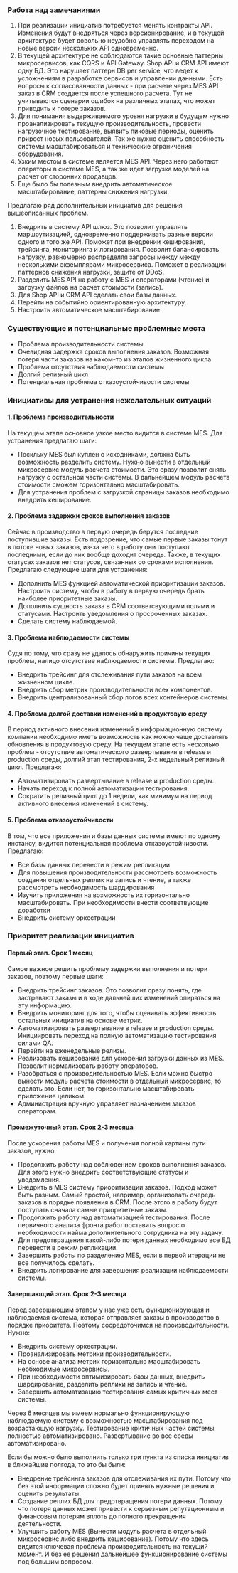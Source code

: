 ### Работа над замечаниями
1. При реализации инициатив потребуется менять контракты API. Изменения будут внедряться через версионирование, и в текущей архитектуре будет довольно неудобно управлять переходом на новые версии нескольких API одновременно.  
2. В текущей архитектуре не соблюдаются такие основные паттерны микросервисов, как CQRS и API Gateway. Shop API и CRM API имеют одну БД. Это нарушает паттерн DB per service, что ведет к усложнениям в разработке сервисов и управлении данными. Есть вопросы к согласованности данных - при расчете через MES API заказ в CRM создается после успешного расчета. Тут не учитываются сценарии ошибок на различных этапах, что может приводить к потере заказов.
3. Для понимания выдерживаемого уровня нагрузки в будущем нужно проанализировать текущую производительность, провести нагрузочное тестирование, выявить пиковые периоды, оценить прирост новых пользователей. Так же нужно оценить способность системы масштабироваться и технические ограничения оборудования.    
4. Узким местом в системе является MES API. Через него работают операторы в системе MES, а так же идет загрузка моделей на расчет от сторонних продавцов.  
5. Еще было бы полезным внедрить автоматическое масштабирование, паттерны снижения нагрузки.
  
Предлагаю ряд дополнительных инициатив для решения вышеописанных проблем.  
1. Внедрить в систему API шлюз. Это позволит управлять маршрутизацией, одновременно поддерживать разные версии одного и того же API. Поможет при внедрении кеширования, трейсинга, мониторинга и логирования. Позволит балансировать нагрузку, равномерно распределяя запросы между между несколькими экземплярами микросервиса. Поможет в реализации паттернов снижения нагрузки, защите от DDoS.
2. Разделить MES API на работу с MES и операторами (чтение) и загрузку файлов на расчет стоимости (запись).
3. Для Shop API и CRM API сделать свои базы данных.
4. Перейти на событийно ориентированную архитектуру.
5. Настроить автоматическое масштабирование.

### Существующие и потенциальные проблемные места
- Проблема производительности системы
- Очевидная задержка сроков выполнения заказов. Возможная потеря части заказов на каком-то из этапов жизненного цикла
- Проблема отсутствия наблюдаемости системы
- Долгий релизный цикл
- Потенциальная проблема отказоустойчивости системы

### Инициативы для устранения нежелательных ситуаций
#### 1. Проблема производительности
На текущем этапе основное узкое место видится в системе MES. Для устранения предлагаю шаги:
- Поскльку MES был куплен с исходниками, должна быть возможность разделить систему. Нужно вынести в отдельный микросервис модуль расчета стоимости. Это сразу позволит снять нагрузку с остальной части системы. В дальнейшем модуль расчета стоимости сможем горизонтально масштабировать.
- Для устранения проблем с загрузкой страницы заказов необходимо внедрить кеширование.
#### 2. Проблема задержки сроков выполнения заказов
Сейчас в производство в первую очередь берутся последние поступившие заказы. Есть подозрение, что самые первые заказы тонут в потоке новых заказов, из-за чего в работу они поступают последними, если до них вообще доходит очередь. Также, в текущих статусах заказов нет статусов, связанных со сроками исполнения. Предлагаю следующие шаги для устранения:
- Дополнить MES функцией автоматической приоритизации заказов. Настроить систему, чтобы в работу в первую очередь брать наиболее приоритетные заказы. 
- Дополнить сущность заказа в CRM соответсвующими полями и статусами. Настроить уведомления о просроченных заказах.
- Сделать систему наблюдаемой.
#### 3. Проблема наблюдаемости системы
Судя по тому, что сразу не удалось обнаружить причины текущих проблем, налицо отсутствие наблюдаемости системы. Предлагаю:
- Внедрить трейсинг для отслеживания пути заказов на всем жизненном цикле.
- Внедрить сбор метрик производительности всех компонентов.
- Внедрить централизованный сбор логов всех контейнеров системы.
#### 4. Проблема долгой доставки изменений в продуктовую среду
В период активного внесения изменений в информационную систему компании необходимо иметь возможность как можно чаще доставлять обновления в продуктовую среду. На текущем этапе есть несколько проблем - отсутствие автоматического развертывания в release и production среды, долгий этап тестирования, 2-х недельный релизный цикл. Предлагаю:
 - Автоматизировать развертывание в release и production среды.
 - Начать переход к полной автоматизации тестирования.
 - Сократить релизный цикл до 1 недели, как минимум на период активного внесения изменений в систему. 
#### 5. Проблема отказоустойчивости
В том, что все приложения и базы данных системы имеют по одному инстансу, видится потенциальная проблема отказоустойчивости. Предлагаю:
- Все базы данных перевести в режим репликации
- Для повышения производительности рассмотреть возможность создания отдельных реплик на запись и чтение, а также рассмотреть необходимость шардирования
- Изучить приложения на возможность их горизонтально масштабировать. При необходимости внести соответвующие доработки
- Внедрить систему оркестрации

### Приоритет реализации инициатив
#### Первый этап. Срок 1 месяц
Самое важное решить проблему задержки выполнения и потери заказов, поэтому первые шаги:
- Внедрить трейсинг заказов. Это позволит сразу понять, где застревают заказы и в ходе дальнейших изменений опираться на эту информацию.
- Внедрить мониторинг для того, чтобы оценивать эффективность остальных инициатив на основе метрик.
- Автоматизировать развертывание в release и production среды. Инициировать переход на полную автоматизацию тестирования силами QA.
- Перейти на еженедельные релизы.
- Реализовать кеширование для ускорения загрузки данных из MES. Позволит нормализовать работу операторов.
- Разобраться с производительностью MES. Если можно быстро вынести модуль расчета стоимости в отдельный микросервис, то сделать это. Если нет, то горизонтально масштабировать приложение целиком.
- Администрация вручную управляет назначением заказов операторам.
#### Промежуточный этап. Срок 2-3 месяца
После ускорения работы MES и получения полной картины пути заказов, нужно:
 - Продолжить работу над соблюдением сроков выполнения заказов. Для этого нужно внедрить соответствующие статусы и уведомления.
 - Внедрить в MES систему приоритизации заказов. Подход может быть разным. Самый простой, например, организовать очередь заказов в порядке появления в CRM. После этого в работу будут поступать сначала самые приоритетные заказы.
 - Продолжить работу над автоматизацией тестирования. После первичного анализа фронта работ поставить вопрос о необходимости найма дополнительного сотрудника на эту задачу.
 - Для предотвращения какой-либо потери данных необходимо все БД перевести в режим репликации.
 - Завершить работы по разделению MES, если в первой итерации не все получилось сделать.
 - Внедрить логирование для завершения реализации наблюдаемости системы.
#### Завершающий этап. Срок 2-3 месяца
 Перед завершающим этапом у нас уже есть функционирующая и наблюдаемая система, которая отправляет заказы в производство в порядке приоритета. Поэтому сосредоточимся на производительности. Нужно:
 - Внедрить систему оркестрации.
 - Проанализировать метрики производительности.
 - На основе анализа метрик горизонтально масштабировать необходимые микросервисы.
 - При необходимости оптимизировать базы данных, внедрить шардирование, разделить реплики на запись и чтение.
 - Завершить автоматизацию тестирования самых критичных мест системы.

Через 6 месяцев мы имеем нормально функционирующую наблюдаемую систему с возможностью масштабирования под возрастающую нагрузку. Тестирование критичных частей системы полностью автоматизировано. Развертывание во все среды автоматизировано.

Если бы можно было выполнить только три пункта из списка инициатив в ближайшие полгода, то это бы были:
- Внедрение трейсинга заказов для отслеживания их пути. Потому что без этой информации сложно будет принять нужные решения и оценить результаты.
- Создание реплих БД для предотвращения потери данных. Потому что потеря данных может привести к серьезным репутационным и финансовым потерям вплоть до полного прекращения деятельности.
- Улучшить работу MES (Вынести модуль расчета в отдельный микросервис либо внедрить кеширование). Потому что здесь видится ключевая проблема производительность на текущий момент. И без ее решения дальнейшее функционирование системы под большим вопросом.
